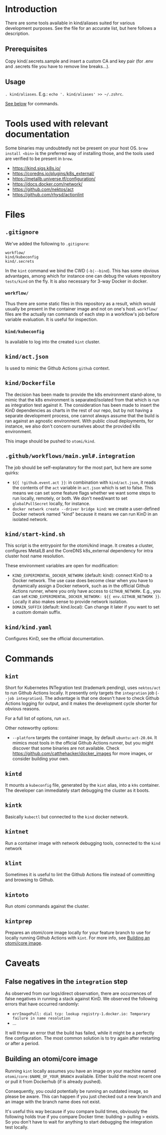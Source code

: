 # Introduction

There are some tools available in kind/aliases suited for various development purposes. See the file for an accurate list, but here follows a description.

## Prerequisites

Copy kind/.secrets.sample and insert a custom CA and key pair (for .env and .secrets file you have to remove line breaks...).

## Usage

`. kind/aliases`. E.g.: `echo '. kind/aliases' >> ~/.zshrc`.

[See below](#commands) for commands.

# Tools used with relevant documentation
Some binaries may undoubtedly not be present on your host OS. `brew install <bin>` is the preferred way of installing those, and the tools used are verified to be present in `brew`.

- https://kind.sigs.k8s.io/
- https://coredns.io/plugins/k8s_external/
- https://metallb.universe.tf/configuration/
- https://docs.docker.com/network/
- https://github.com/nektos/act
- https://github.com/rhysd/actionlint

# Files

## `.gitignore`

We've added the following to `.gitignore`:

```
workflow/
kind/kubeconfig
kind/.secrets
```

In the `kint` command we bind the CWD (`-b|--bind`). This has some obvious advantages, among which for instance one can debug the values repository `tests/kind` on the fly. It is also necessary for 3-way Docker in docker. 

### `workflow/`

Thus there are some static files in this repository as a result, which would usually be present in the container image and not on one's host. `workflow/` files are the actually ran commands of each step in a workflow's job before variable evaluation. It is useful for inspection.

### `kind/kubeconfig`

Is available to log into the created `kint` cluster.

## `kind/act.json`

Is used to mimic the Github Actions `github` context.

## `kind/Dockerfile`

The decision has been made to provide the k8s environment stand-alone, to mimic that the k8s environment is separated/isolated from that which is run as integration test against it. The consideration has been made to insert the KinD dependencies as charts in the rest of our repo, but by not having a separate development process, one cannot always assume that the build is ran against an agnostic environment. With public cloud deployments, for instance, we also don't concern ourselves about the provided k8s environment.

This image should be pushed to `otomi/kind`.

## `.github/workflows/main.yml#.integration`

The job should be self-explanatory for the most part, but here are some quirks:

- `${{ !github.event.act }}`: in combination with `kind/act.json`, it reads the contents of the `act` variable in `act.json` which is set to false. This means we can set some feature flags whether we want some steps to run locally, remotely, or both. We don't need/want to set `globalPullSecret` locally, for instance.
- `docker network create --driver bridge kind`: we create a user-defined Docker network named "kind" because it means we can run KinD in an isolated network.

## `kind/start-kind.sh`

This script is the entrypoint for the otomi/kind image. It creates a cluster, configures MetalLB and the CoreDNS k8s_external dependency for intra cluster host name resolution. 

These environment variables are open for modification:
- `KIND_EXPERIMENTAL_DOCKER_NETWORK` (default: kind): connect KinD to a Docker network. The use case does become clear when you have to dynamically assign a Docker network, such as in the official Github Actions runner, where you only have access to `GITHUB_NETWORK`. E.g., you can set `KIND_EXPERIMENTAL_DOCKER_NETWORK: ${{ env.GITHUB_NETWORK }}`. Locally it also makes sense to provide network isolation.
- `DOMAIN_SUFFIX` (default: kind.local): Can change it later if you want to set a custom domain suffix.

## `kind/kind.yaml`

Configures KinD, see the official documentation. 

# Commands

## `kint`

Short for Kubernetes INTegration test (trademark pending), uses `nektos/act` to run Github Actions locally. It presently only targets the `integration` job (`--job integration`). The advantage is that one doesn't have to check Github Actions logging for output, and it makes the development cycle shorter for obvious reasons.

For a full list of options, run `act`. 

Other noteworthy options:
- `--platform` targets the container image, by default `ubuntu:act-20.04`. It mimics most tools in the official Github Actions runner, but you might discover that some binaries are not available. Check https://github.com/catthehacker/docker_images for more images, or consider building your own.

## `kintd`

It mounts a `kubeconfig` file, generated by the `kint` alias, into a `k9s` container. The developer can immediately start debugging the cluster as it boots.

## `kintk`

Basically `kubectl` but connected to the `kind` docker network.

## `kintnet`

Run a container image with network debugging tools, connected to the `kind` network

## `klint`

Sometimes it is useful to lint the Github Actions file instead of committing and browsing to Github. 

## `kintoto`

Run otomi commands against the cluster.

## `kintprep`

Prepares an otomi/core image locally for your feature branch to use for locally running Github Actions with `kint`. For more info, see [Building an otomi/core image](#building-an-otomicore-image).

# Caveats

## False negatives in the `integration` step

As observed from our logs/direct observation, there are occurrences of false negatives in running a stack against KinD. We observed the following errors that have occurred randomly:

- `errImagePull: dial tcp: lookup registry-1.docker.io: Temporary failure in name resolution`
- ...

It will throw an error that the build has failed, while it might be a perfectly fine configuration. The most common solution is to try again after restarting or after a period. 

## Building an otomi/core image

Running `kint` locally assumes you have an image on your machine named `otomi/core:$NAME_OF_YOUR_BRANCH` available. Either build the most recent one or pull it from Dockerhub (if is already pushed). 

Consequently, you could potentially be running an outdated image, so please be aware. This can happen if you just checked out a new branch and an image with the branch name does not exist.

It's useful this way because if you compare build times, obviously the following holds true if you compare Docker time: building > pulling > exists. So you don't have to wait for anything to start debugging the integration test locally.